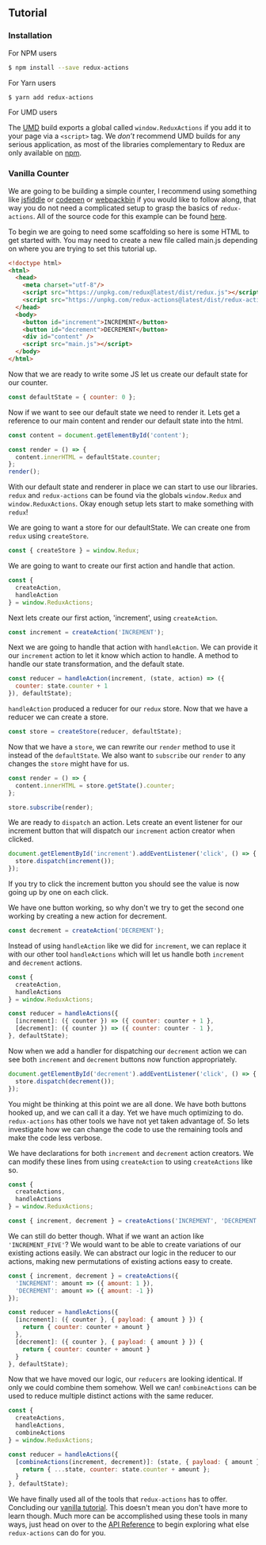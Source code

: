 ## Tutorial

### Installation

For NPM users

```bash
$ npm install --save redux-actions
```

For Yarn users

```bash
$ yarn add redux-actions
```

For UMD users

The [UMD](https://unpkg.com/redux-actions@latest/dist) build exports a global called `window.ReduxActions` if you add it to your page via a `<script>` tag. We *don’t* recommend UMD builds for any serious application, as most of the libraries complementary to Redux are only available on [npm](https://www.npmjs.com/search?q=redux).

### Vanilla Counter

We are going to be building a simple counter, I recommend using something like [jsfiddle](https://jsfiddle.net/) or [codepen](https://codepen.io/pen/) or [webpackbin](https://www.webpackbin.com) if you would like to follow along, that way you do not need a complicated setup to grasp the basics of `redux-actions`. All of the source code for this example can be found [here](https://www.webpackbin.com/bins/-KntJIfbsxVzsD98UEWF).

To begin we are going to need some scaffolding so here is some HTML to get started with. You may need to create a new file called main.js depending on where you are trying to set this tutorial up.
```html
<!doctype html>
<html>
  <head>
    <meta charset="utf-8"/>
    <script src="https://unpkg.com/redux@latest/dist/redux.js"></script>
    <script src="https://unpkg.com/redux-actions@latest/dist/redux-actions.js"></script>
  </head>
  <body>
    <button id="increment">INCREMENT</button>
    <button id="decrement">DECREMENT</button>
    <div id="content" />
    <script src="main.js"></script>
  </body>
</html>
```

Now that we are ready to write some JS let us create our default state for our counter.

```js
const defaultState = { counter: 0 };
```

Now if we want to see our default state we need to render it.
Lets get a reference to our main content and render our default state into the html.

```js
const content = document.getElementById('content');

const render = () => {
  content.innerHTML = defaultState.counter;
};
render();
```

With our default state and renderer in place we can start to use our libraries. `redux` and `redux-actions` can be found via the globals `window.Redux` and `window.ReduxActions`. Okay enough setup lets start to make something with `redux`!

We are going to want a store for our defaultState. We can create one from `redux` using `createStore`.

```js
const { createStore } = window.Redux;
```

We are going to want to create our first action and handle that action.

```js
const {
  createAction,
  handleAction
} = window.ReduxActions;
```

Next lets create our first action, 'increment', using `createAction`.

```js
const increment = createAction('INCREMENT');
```

Next we are going to handle that action with `handleAction`. We can provide it our `increment` action to let it know which action to handle. A method to handle our state transformation, and the default state.

```js
const reducer = handleAction(increment, (state, action) => ({
  counter: state.counter + 1
}), defaultState);
```

`handleAction` produced a reducer for our `redux` store. Now that we have a reducer we can create a store.

```js
const store = createStore(reducer, defaultState);
```

Now that we have a `store`, we can rewrite our `render` method to use it instead of the `defaultState`. We also want to `subscribe` our `render` to any changes the `store` might have for us.

```js
const render = () => {
  content.innerHTML = store.getState().counter;
};

store.subscribe(render);
```

We are ready to `dispatch` an action. Lets create an event listener for our increment button that will dispatch our `increment` action creator when clicked.

```js
document.getElementById('increment').addEventListener('click', () => {
  store.dispatch(increment());
});
```

If you try to click the increment button you should see the value is now going up by one on each click.

We have one button working, so why don't we try to get the second one working by creating a new action for decrement.

```js
const decrement = createAction('DECREMENT');
```

Instead of using `handleAction` like we did for `increment`, we can replace it with our other tool `handleActions` which will let us handle both `increment` and `decrement` actions.

```js
const {
  createAction,
  handleActions
} = window.ReduxActions;

const reducer = handleActions({
  [increment]: ({ counter }) => ({ counter: counter + 1 },
  [decrement]: ({ counter }) => ({ counter: counter - 1 },
}, defaultState);
```

Now when we add a handler for dispatching our `decrement` action we can see both `increment` and `decrement` buttons now function appropriately.

```js
document.getElementById('decrement').addEventListener('click', () => {
  store.dispatch(decrement());
});
```

You might be thinking at this point we are all done. We have both buttons hooked up, and we can call it a day. Yet we have much optimizing to do. `redux-actions` has other tools we have not yet taken advantage of. So lets investigate how we can change the code to use the remaining tools and make the code less verbose.

We have declarations for both `increment` and `decrement` action creators. We can modify these lines from using `createAction` to using `createActions` like so.

```js
const {
  createActions,
  handleActions
} = window.ReduxActions;

const { increment, decrement } = createActions('INCREMENT', 'DECREMENT');
```

We can still do better though. What if we want an action like `'INCREMENT_FIVE'`? We would want to be able to create variations of our existing actions easily. We can abstract our logic in the reducer to our actions, making new permutations of existing actions easy to create.

```js
const { increment, decrement } = createActions({
  'INCREMENT': amount => ({ amount: 1 }),
  'DECREMENT': amount => ({ amount: -1 })
});

const reducer = handleActions({
  [increment]: ({ counter }, { payload: { amount } }) {
    return { counter: counter + amount }
  },
  [decrement]: ({ counter }, { payload: { amount } }) {
    return { counter: counter + amount }
  }
}, defaultState);
```

Now that we have moved our logic, our `reducers` are looking identical. If only we could combine them somehow. Well we can! `combineActions` can be used to reduce multiple distinct actions with the same reducer.

```js
const {
  createActions,
  handleActions,
  combineActions
} = window.ReduxActions;

const reducer = handleActions({
  [combineActions(increment, decrement)]: (state, { payload: { amount } }) {
    return { ...state, counter: state.counter + amount };
  }
}, defaultState);
```

We have finally used all of the tools that `redux-actions` has to offer. Concluding our [vanilla tutorial](https://www.webpackbin.com/bins/-KntJIfbsxVzsD98UEWF). This doesn't mean you don't have more to learn though. Much more can be accomplished using these tools in many ways, just head on over to the [API Reference](../api) to begin exploring what else `redux-actions` can do for you.
